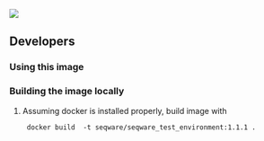 [![](https://badge.imagelayers.io/seqware/seqware_full:latest.svg)](https://imagelayers.io/?images=seqware/seqware_full:latest 'Get your own badge on imagelayers.io')

## Developers 

### Using this image

### Building the image locally 

1. Assuming docker is installed properly, build image with 

        docker build  -t seqware/seqware_test_environment:1.1.1 .
